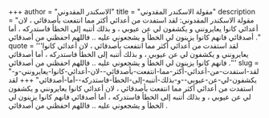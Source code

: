 +++
author = "الاسكندر المقدوني"
title = "مقولة الاسكندر المقدوني"
description = "مقولة الاسكندر المقدوني: لقد استفدت من أعدائي أكثر مما انتفعت بأصدقائي ، لان أعدائي كانوا يعايرونني و يكشفون لي عن عيوبي ، و بذلك أتنبه إلى الخطأ فاستدركه ، أما أصدقائي فانهم كانوا يزينون لي الخطأ و يشجعوني عليه .. فاللهم احفظني من أصدقائي ."
quote = '''لقد استفدت من أعدائي أكثر مما انتفعت بأصدقائي ، لان أعدائي كانوا يعايرونني و يكشفون لي عن عيوبي ، و بذلك أتنبه إلى الخطأ فاستدركه ، أما أصدقائي فانهم كانوا يزينون لي الخطأ و يشجعوني عليه .. فاللهم احفظني من أصدقائي .'''
slug = "لقد-استفدت-من-أعدائي-أكثر-مما-انتفعت-بأصدقائي--لان-أعدائي-كانوا-يعايرونني-و-يكشفون-لي-عن-عيوبي--و-بذلك-أتنبه-إلى-الخطأ-فاستدركه--أما-أصدقائي"
+++
لقد استفدت من أعدائي أكثر مما انتفعت بأصدقائي ، لان أعدائي كانوا يعايرونني و يكشفون لي عن عيوبي ، و بذلك أتنبه إلى الخطأ فاستدركه ، أما أصدقائي فانهم كانوا يزينون لي الخطأ و يشجعوني عليه .. فاللهم احفظني من أصدقائي .
